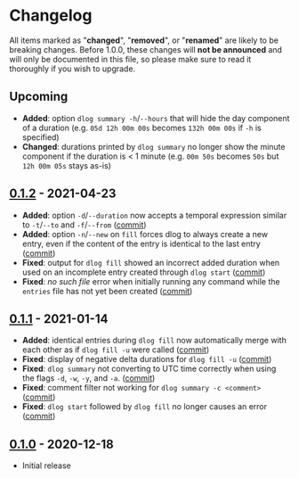 # Changelog

All items marked as "**changed**", "**removed**", or "**renamed**" are likely to
be breaking changes. Before 1.0.0, these changes will **not be announced** and
will only be documented in this file, so please make sure to read it thoroughly
if you wish to upgrade.

## Upcoming

- **Added**: option `dlog summary -h`/`--hours` that will hide the day component
  of a duration (e.g. `05d 12h 00m 00s` becomes `132h 00m 00s` if `-h` is
  specified)
- **Changed**: durations printed by `dlog summary` no longer show the minute
  component if the duration is < 1 minute (e.g. `00m 50s` becomes `50s` but
  `12h 00m 05s` stays as-is)

## [0.1.2](https://github.com/cengels/dlog/compare/v0.1.1...v0.1.2) - 2021-04-23

- **Added**: option `-d`/`--duration` now accepts a temporal expression similar
  to `-t`/`--to` and `-f`/`--from`
  ([commit](https://github.com/cengels/dlog/commit/23098625239be06ba563171b45576c656816e940))
- **Added**: option `-n`/`--new` on `fill` forces dlog to always create a new entry,
  even if the content of the entry is identical to the last entry
  ([commit](https://github.com/cengels/dlog/commit/976768b6f9c57c2c5916d9a80acebbaf9629cea8))
- **Fixed**: output for `dlog fill` showed an incorrect added duration when used
  on an incomplete entry created through `dlog start`
  ([commit](https://github.com/cengels/dlog/commit/5d2a830532b04a8d7bd6e56394ab472503dfa7e0))
- **Fixed**: *no such file* error when initially running any command while the
  `entries` file has not yet been created
  ([commit](https://github.com/cengels/dlog/commit/fa2785b8420e69f2bc071d856a086d576d060af6))

## [0.1.1](https://github.com/cengels/dlog/compare/v0.1.0...v0.1.1) - 2021-01-14

- **Added**: identical entries during `dlog fill` now automatically merge
  with each other as if `dlog fill -u` were called
  ([commit](https://github.com/cengels/dlog/commit/09e167a487bfb8f2c0ccb46707760afc083096f5))
- **Fixed**: display of negative delta durations for `dlog fill -u`
  ([commit](https://github.com/cengels/dlog/commit/feffdcfc9e21ef942d4acf472de515b56cd0a908))
- **Fixed**: `dlog summary` not converting to UTC time correctly when using the flags
  `-d`, `-w`, `-y`, and `-a`.
  ([commit](https://github.com/cengels/dlog/commit/41ce60ab9a82d55e26492181c5fd2256e89ab72d))
- **Fixed**: comment filter not working for `dlog summary -c <comment>`
  ([commit](https://github.com/cengels/dlog/commit/28892b96a36915e9b6cc79799469b44b0da49260))
- **Fixed**: `dlog start` followed by `dlog fill` no longer causes an error
  ([commit](https://github.com/cengels/dlog/commit/af16dd2385a507c520dc88a4366c3c9a8b8278c6))

## [0.1.0](https://github.com/cengels/dlog/releases/tag/v0.1.0) - 2020-12-18

- Initial release
